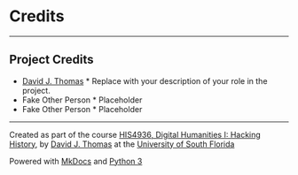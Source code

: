 # Credits

---

## Project Credits

* [David J. Thomas](mailto:davidjthomas@usf.edu)
		* Replace with your description of your role in the project.
* Fake Other Person
		* Placeholder
* Fake Other Person
		* Placeholder

---

Created as part of the course [HIS4936, Digital Humanities I: Hacking History](https://theportus.github.io/hacking-historical-texts), by [David J. Thomas](https://github.com/thePortus) at the [University of South Florida](https://www.usf.edu)

Powered with [MkDocs](https://mkdocs.org) and [Python 3](https://python.org)
